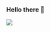 ### Hello there 👋

![](https://komarev.com/ghpvc/?username=marvinkobit&color=green)


<!--
**marvinko/marvinko** is a ✨ _special_ ✨ repository because its `README.md` (this file) appears on your GitHub profile.

Here are some ideas to get you started:

- 🔭 I’m currently working on ...
- 🌱 I’m currently learning ...
- 👯 I’m looking to collaborate on ...
- 🤔 I’m looking for help with ...
- 💬 Ask me about ...
- 📫 How to reach me: ...
- 😄 Pronouns: ...
- ⚡ Fun fact: ...
-->



<!---
marvinkobit/marvinkobit is a ✨ special ✨ repository because its `README.md` (this file) appears on your GitHub profile.
You can click the Preview link to take a look at your changes.
--->
